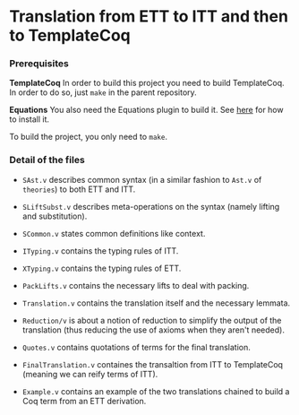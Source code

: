 # Translation from ETT to ITT and then to TemplateCoq

### Prerequisites

**TemplateCoq**
In order to build this project you need to build TemplateCoq. In order to do so, just `make` in the parent repository.

**Equations**
You also need the Equations plugin to build it. See [here](http://mattam82.github.io/Coq-Equations/) for how to install it.


To build the project, you only need to `make`.

### Detail of the files

- `SAst.v` describes common syntax (in a similar fashion to `Ast.v` of
   `theories`) to both ETT and ITT.
- `SLiftSubst.v` describes meta-operations on the syntax (namely lifting and substitution).
- `SCommon.v` states common definitions like context.

- `ITyping.v` contains the typing rules of ITT.
- `XTyping.v` contains the typing rules of ETT.

- `PackLifts.v` contains the necessary lifts to deal with packing.

- `Translation.v` contains the translation itself and the necessary
  lemmata.
- `Reduction/v` is about a notion of reduction to simplify the output
  of the translation (thus reducing the use of axioms when they aren't
  needed).
- `Quotes.v` contains quotations of terms for the final translation.
- `FinalTranslation.v` containes the transaltion from ITT to
  TemplateCoq (meaning we can reify terms of ITT).
- `Example.v` contains an example of the two translations chained to
  build a Coq term from an ETT derivation.
